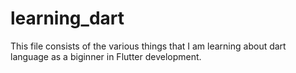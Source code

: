 # learning_dart

This file consists of the various things that I am learning about dart language as a biginner in Flutter development.
